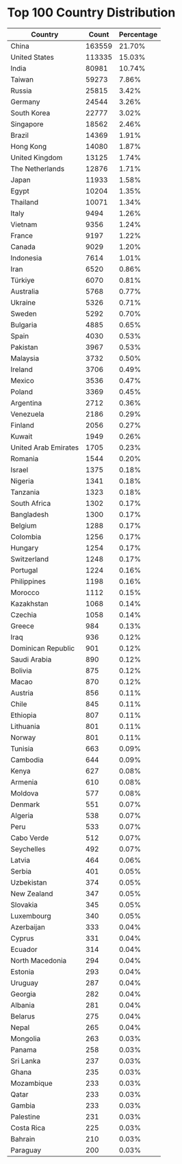 # Top 100 Country Distribution
| Country | Count | Percentage |
|----|----|----|
| China | 163559 | 21.70% |
| United States | 113335 | 15.03% |
| India | 80981 | 10.74% |
| Taiwan | 59273 | 7.86% |
| Russia | 25815 | 3.42% |
| Germany | 24544 | 3.26% |
| South Korea | 22777 | 3.02% |
| Singapore | 18562 | 2.46% |
| Brazil | 14369 | 1.91% |
| Hong Kong | 14080 | 1.87% |
| United Kingdom | 13125 | 1.74% |
| The Netherlands | 12876 | 1.71% |
| Japan | 11933 | 1.58% |
| Egypt | 10204 | 1.35% |
| Thailand | 10071 | 1.34% |
| Italy | 9494 | 1.26% |
| Vietnam | 9356 | 1.24% |
| France | 9197 | 1.22% |
| Canada | 9029 | 1.20% |
| Indonesia | 7614 | 1.01% |
| Iran | 6520 | 0.86% |
| Türkiye | 6070 | 0.81% |
| Australia | 5768 | 0.77% |
| Ukraine | 5326 | 0.71% |
| Sweden | 5292 | 0.70% |
| Bulgaria | 4885 | 0.65% |
| Spain | 4030 | 0.53% |
| Pakistan | 3967 | 0.53% |
| Malaysia | 3732 | 0.50% |
| Ireland | 3706 | 0.49% |
| Mexico | 3536 | 0.47% |
| Poland | 3369 | 0.45% |
| Argentina | 2712 | 0.36% |
| Venezuela | 2186 | 0.29% |
| Finland | 2056 | 0.27% |
| Kuwait | 1949 | 0.26% |
| United Arab Emirates | 1705 | 0.23% |
| Romania | 1544 | 0.20% |
| Israel | 1375 | 0.18% |
| Nigeria | 1341 | 0.18% |
| Tanzania | 1323 | 0.18% |
| South Africa | 1302 | 0.17% |
| Bangladesh | 1300 | 0.17% |
| Belgium | 1288 | 0.17% |
| Colombia | 1256 | 0.17% |
| Hungary | 1254 | 0.17% |
| Switzerland | 1248 | 0.17% |
| Portugal | 1224 | 0.16% |
| Philippines | 1198 | 0.16% |
| Morocco | 1112 | 0.15% |
| Kazakhstan | 1068 | 0.14% |
| Czechia | 1058 | 0.14% |
| Greece | 984 | 0.13% |
| Iraq | 936 | 0.12% |
| Dominican Republic | 901 | 0.12% |
| Saudi Arabia | 890 | 0.12% |
| Bolivia | 875 | 0.12% |
| Macao | 870 | 0.12% |
| Austria | 856 | 0.11% |
| Chile | 845 | 0.11% |
| Ethiopia | 807 | 0.11% |
| Lithuania | 801 | 0.11% |
| Norway | 801 | 0.11% |
| Tunisia | 663 | 0.09% |
| Cambodia | 644 | 0.09% |
| Kenya | 627 | 0.08% |
| Armenia | 610 | 0.08% |
| Moldova | 577 | 0.08% |
| Denmark | 551 | 0.07% |
| Algeria | 538 | 0.07% |
| Peru | 533 | 0.07% |
| Cabo Verde | 512 | 0.07% |
| Seychelles | 492 | 0.07% |
| Latvia | 464 | 0.06% |
| Serbia | 401 | 0.05% |
| Uzbekistan | 374 | 0.05% |
| New Zealand | 347 | 0.05% |
| Slovakia | 345 | 0.05% |
| Luxembourg | 340 | 0.05% |
| Azerbaijan | 333 | 0.04% |
| Cyprus | 331 | 0.04% |
| Ecuador | 314 | 0.04% |
| North Macedonia | 294 | 0.04% |
| Estonia | 293 | 0.04% |
| Uruguay | 287 | 0.04% |
| Georgia | 282 | 0.04% |
| Albania | 281 | 0.04% |
| Belarus | 275 | 0.04% |
| Nepal | 265 | 0.04% |
| Mongolia | 263 | 0.03% |
| Panama | 258 | 0.03% |
| Sri Lanka | 237 | 0.03% |
| Ghana | 235 | 0.03% |
| Mozambique | 233 | 0.03% |
| Qatar | 233 | 0.03% |
| Gambia | 233 | 0.03% |
| Palestine | 231 | 0.03% |
| Costa Rica | 225 | 0.03% |
| Bahrain | 210 | 0.03% |
| Paraguay | 200 | 0.03% |
